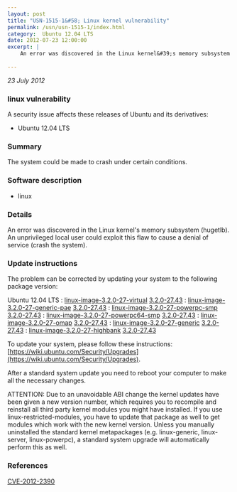 ```yaml
---
layout: post
title: "USN-1515-1&#58; Linux kernel vulnerability"
permalink: /usn/usn-1515-1/index.html
category:  Ubuntu 12.04 LTS
date: 2012-07-23 12:00:00
excerpt: |
    An error was discovered in the Linux kernel&#39;s memory subsystem (hugetlb). An unprivileged local user could exploit this flaw to cause a denial of service (crash the system). 
    
--- 
```

 
 

*23 July 2012*

### linux vulnerability

A security issue affects these releases of Ubuntu and its derivatives:

* Ubuntu 12.04 LTS

### Summary

The system could be made to crash under certain conditions. 

### Software description

* linux 

### Details

An error was discovered in the Linux kernel&#39;s memory subsystem (hugetlb). An unprivileged local user could exploit this flaw to cause a denial of service (crash the system). 

### Update instructions

The problem can be corrected by updating your system to the following package version:

Ubuntu 12.04 LTS
 : [linux-image-3.2.0-27-virtual](https://launchpad.net/ubuntu/+source/linux) <span> [3.2.0-27.43](https://launchpad.net/ubuntu/+source/linux/3.2.0-27.43) </span> 
 : [linux-image-3.2.0-27-generic-pae](https://launchpad.net/ubuntu/+source/linux) <span> [3.2.0-27.43](https://launchpad.net/ubuntu/+source/linux/3.2.0-27.43) </span> 
 : [linux-image-3.2.0-27-powerpc-smp](https://launchpad.net/ubuntu/+source/linux) <span> [3.2.0-27.43](https://launchpad.net/ubuntu/+source/linux/3.2.0-27.43) </span> 
 : [linux-image-3.2.0-27-powerpc64-smp](https://launchpad.net/ubuntu/+source/linux) <span> [3.2.0-27.43](https://launchpad.net/ubuntu/+source/linux/3.2.0-27.43) </span> 
 : [linux-image-3.2.0-27-omap](https://launchpad.net/ubuntu/+source/linux) <span> [3.2.0-27.43](https://launchpad.net/ubuntu/+source/linux/3.2.0-27.43) </span> 
 : [linux-image-3.2.0-27-generic](https://launchpad.net/ubuntu/+source/linux) <span> [3.2.0-27.43](https://launchpad.net/ubuntu/+source/linux/3.2.0-27.43) </span> 
 : [linux-image-3.2.0-27-highbank](https://launchpad.net/ubuntu/+source/linux) <span> [3.2.0-27.43](https://launchpad.net/ubuntu/+source/linux/3.2.0-27.43) </span> 

To update your system, please follow these instructions: [https://wiki.ubuntu.com/Security/Upgrades](https://wiki.ubuntu.com/Security/Upgrades).

After a standard system update you need to reboot your computer to make all the necessary changes.

ATTENTION: Due to an unavoidable ABI change the kernel updates have been given a new version number, which requires you to recompile and reinstall all third party kernel modules you might have installed. If you use linux-restricted-modules, you have to update that package as well to get modules which work with the new kernel version. Unless you manually uninstalled the standard kernel metapackages (e.g. linux-generic, linux-server, linux-powerpc), a standard system upgrade will automatically perform this as well. 

### References

 
 [CVE-2012-2390](http://people.ubuntu.com/~ubuntu-security/cve/CVE-2012-2390)
 

